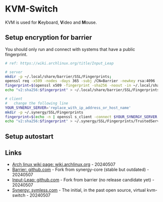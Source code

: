 # KVM-Switch

KVM is used for **K**eyboard, **V**ideo and **M**ouse.

## Setup encryption for barrier

You should only run and connect with systems that have a public fingerprint.

```bash
# ref: https://wiki.archlinux.org/title/Input_Leap

# server
mkdir -p ~/.local/share/barrier/SSL/Fingerprints;
openssl req -x509 -nodes -days 365 -subj /CN=Barrier -newkey rsa:4096 -keyout ~/.local/share/barrier/SSL/Barrier.pem -out ~/.local/share/barrier/SSL/Barrier.pem;
fingerprint=$(openssl x509 -fingerprint -sha256 -noout -in ~/.local/share/barrier/SSL/Barrier.pem | cut -d"=" -f2);
echo "v2:sha256:$fingerprint" > ~/.local/share/barrier/SSL/Fingerprints/Local.txt;

# client
#   change the following line
YOUR_SYNERGY_SERVER='replace_with_ip_address_or_host_name'
mkdir -p ~/.synergy/SSL/Fingerprints
fingerprint=$(echo -n | openssl s_client -connect $YOUR_SYNERGY_SERVER:24800 2>/dev/null | openssl x509 -sha256 -noout -fingerprint | cut -d"=" -f2);
echo "v2:sha256:$fingerprint" > ~/.synergy/SSL/Fingerprints/TrustedServers.txt
```

## Setup autostart

## Links

* [Arch linux wiki page: wiki.archlinux.org](https://wiki.archlinux.org/title/Input_Leap) - 20240507
* [Barrier: github.com](https://github.com/debauchee/barrier) - Fork from synergy-core (stable but outdated) - 20240507
* [Input-Leap: github.com](https://github.com/input-leap/input-leap) - Fork from barrier (no release candidate yet) - 20240507
* [Synergy: symless.com](http://symless.com/synergy) - The initial, in the past open source, virtual kvm-switch - 20240507
